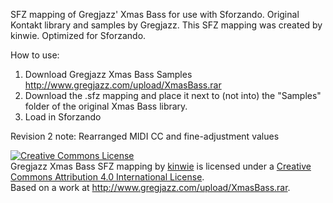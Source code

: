 SFZ mapping of Gregjazz' Xmas Bass for use with Sforzando. 
Original Kontakt library and samples by Gregjazz. This SFZ mapping was created by kinwie. Optimized for Sforzando. 

How to use: 
1. Download Gregjazz Xmas Bass Samples http://www.gregjazz.com/upload/XmasBass.rar 
2. Download the .sfz mapping and place it next to (not into) the "Samples" folder of the  original Xmas Bass library. 
3. Load in Sforzando

Revision 2 note: Rearranged MIDI CC and fine-adjustment values

<a rel="license" href="http://creativecommons.org/licenses/by/4.0/"><img alt="Creative Commons License" style="border-width:0" src="https://i.creativecommons.org/l/by/4.0/88x31.png" /></a><br /><span xmlns:dct="http://purl.org/dc/terms/" href="http://purl.org/dc/dcmitype/Text" property="dct:title" rel="dct:type">Gregjazz Xmas Bass SFZ mapping</span> by <a xmlns:cc="http://creativecommons.org/ns#" href="https://github.com/kinwie" property="cc:attributionName" rel="cc:attributionURL">kinwie</a> is licensed under a <a rel="license" href="http://creativecommons.org/licenses/by/4.0/">Creative Commons Attribution 4.0 International License</a>.<br />Based on a work at <a xmlns:dct="http://purl.org/dc/terms/" href="http://www.gregjazz.com/upload/XmasBass.rar" rel="dct:source">http://www.gregjazz.com/upload/XmasBass.rar</a>.
